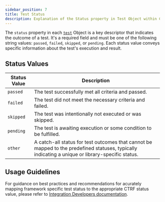 ```yaml
---
sidebar_position: 7
title: Test Status
description: Explanation of the Status property in Test Object within CTRF.
---
```


The `status` property in each [`test`](/docs/schema/test) Object is a key descriptor that indicates the outcome of a test. It's a required field and must be one of the following string values: `passed`, `failed`, `skipped`, or `pending`. Each status value conveys specific information about the test's execution and result.

## Status Values

| Status Value   | Description                                                                   |
| -------------- | ----------------------------------------------------------------------------- |
| `passed`       | The test successfully met all criteria and passed.                            |
| `failed`       | The test did not meet the necessary criteria and failed.                      |
| `skipped`      | The test was intentionally not executed or was skipped.                       |
| `pending`      | The test is awaiting execution or some condition to be fulfilled.             |
| `other`        | A catch-all status for test outcomes that cannot be mapped to the predefined statuses, typically indicating a unique or library-specific status. |

## Usage Guidelines

For guidance on best practices and recommendations for acurately mapping framework specific test status to the appropriate CTRF status value, please refer to [Integration Developers documentation](/docs/integrators/integration).

